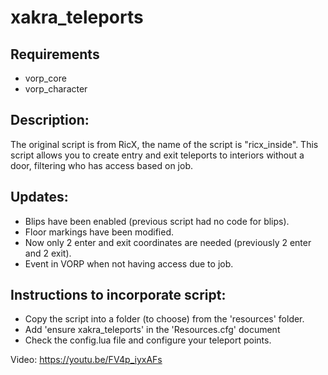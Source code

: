 # xakra_teleports
## Requirements
- vorp_core
- vorp_character

## Description:
The original script is from RicX, the name of the script is "ricx_inside". This script allows you to create entry and exit teleports to interiors without a door, filtering who has access based on job.

## Updates:
- Blips have been enabled (previous script had no code for blips).
- Floor markings have been modified.
- Now only 2 enter and exit coordinates are needed (previously 2 enter and 2 exit).
- Event in VORP when not having access due to job.

## Instructions to incorporate script:
- Copy the script into a folder (to choose) from the 'resources' folder.
- Add 'ensure xakra_teleports' in the 'Resources.cfg' document
- Check the config.lua file and configure your teleport points.

Video:
https://youtu.be/FV4p_iyxAFs